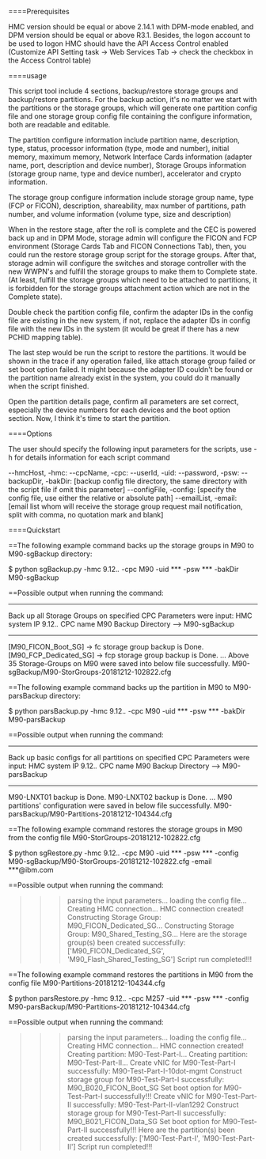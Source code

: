 ====Prerequisites

HMC version should be equal or above 2.14.1 with DPM-mode enabled, and DPM version should be equal or above R3.1.
Besides, the logon account to be used to logon HMC should have the API Access Control enabled (Customize API Setting task -> Web Services Tab -> check the checkbox in the Access Control table)

====usage

This script tool include 4 sections, backup/restore storage groups and backup/restore partitions. For the backup action, it's no matter we start with the partitions or the storage groups, which will generate one partition config file and one storage group config file containing the configure information, both are readable and editable.

The partition configure information include partition name, description, type, status, processor information (type, mode and number), initial memory, maximum memory, Network Interface Cards information (adapter name, port, description and device number), Storage Groups information (storage group name, type and device number), accelerator and crypto information.

The storage group configure information include storage group name, type (FCP or FICON), description, shareability, max number of partitions, path number, and volume information (volume type, size and description)

When in the restore stage, after the roll is complete and the CEC is powered back up and in DPM Mode, storage admin will configure the FICON and FCP environment (Storage Cards Tab and FICON Connections Tab), then, you could run the restore storage group script for the storage groups. After that, storage admin will configure the switches and storage controller with the new WWPN's and fulfill the storage groups to make them to Complete state. (At least, fulfill the storage groups which need to be attached to partitions, it is forbidden for the storage groups attachment action which are not in the Complete state).

Double check the partition config file, confirm the adapter IDs in the config file are existing in the new system, if not, replace the adapter IDs in config file with the new IDs in the system (it would be great if there has a new PCHID mapping table).

The last step would be run the script to restore the partitions. It would be shown in the trace if any operation failed, like attach storage group failed or set boot option failed. It might because the adapter ID couldn't be found or the partition name already exist in the system, you could do it manually when the script finished.

Open the partition details page, confirm all parameters are set correct, especially the device numbers for each devices and the boot option section. Now, I think it's time to start the partition.

====Options

The user should specify the following input parameters for the scripts, use -h for details information for each script command

--hmcHost, -hmc: <IP address or hostname of the HMC>
--cpcName, -cpc: <CPC name>
--userId, -uid: <userid on that HMC>
--password, -psw: <password of that HMC userid>
--backupDir, -bakDir: [backup config file directory, the same directory with the script file if omit this parameter]
--configFile, -config: [specify the config file, use either the relative or absolute path]
--emailList, -email: [email list whom will receive the storage group request mail notification, split with comma, no quotation mark and blank]

====Quickstart

==The following example command backs up the storage groups in M90 to M90-sgBackup directory:

$ python sgBackup.py -hmc 9.12.*.* -cpc M90 -uid *** -psw *** -bakDir M90-sgBackup

==Possible output when running the command:

*****************************************************
Back up all Storage Groups on specified CPC
	Parameters were input:
	HMC system IP	9.12.*.*
	CPC name	M90
	Backup Directory --> M90-sgBackup
*****************************************************
[M90_FICON_Boot_SG] -> fc storage group backup is Done.
[M90_FCP_Dedicated_SG] -> fcp storage group backup is Done.
...
Above 35 Storage-Groups on M90 were saved into below file successfully.
M90-sgBackup/M90-StorGroups-20181212-102822.cfg

==The following example command backs up the partition in M90 to M90-parsBackup directory:

$ python parsBackup.py -hmc 9.12.*.* -cpc M90 -uid *** -psw *** -bakDir M90-parsBackup

==Possible output when running the command:

********************************************************
Back up basic configs for all partitions on specified CPC
	Parameters were input:
	HMC system IP	9.12.*.*
	CPC name	M90
	Backup Directory --> M90-parsBackup
********************************************************
M90-LNXT01 backup is Done.
M90-LNXT02 backup is Done.
...
M90 partitions' configuration were saved in below file successfully.
M90-parsBackup/M90-Partitions-20181212-104344.cfg

==The following example command restores the storage groups in M90 from the config file M90-StorGroups-20181212-102822.cfg

$ python sgRestore.py -hmc 9.12.*.* -cpc M90 -uid *** -psw *** -config M90-sgBackup/M90-StorGroups-20181212-102822.cfg -email ***@ibm.com

==Possible output when running the command:

>>> parsing the input parameters...
>>> loading the config file...
>>> Creating HMC connection...
>>> HMC connection created!
>>> Constructing Storage Group: M90_FICON_Dedicated_SG...
>>> Constructing Storage Group: M90_Shared_Testing_SG...
Here are the storage group(s) been created successfully: ['M90_FICON_Dedicated_SG', 'M90_Flash_Shared_Testing_SG']
Script run completed!!!

==The following example command restores the partitions in M90 from the config file M90-Partitions-20181212-104344.cfg

$ python parsRestore.py -hmc 9.12.*.* -cpc M257 -uid *** -psw *** -config M90-parsBackup/M90-Partitions-20181212-104344.cfg

==Possible output when running the command:

>>> parsing the input parameters...
>>> loading the config file...
>>> Creating HMC connection...
>>> HMC connection created!
>>> Creating partition: M90-Test-Part-I...
>>> Creating partition: M90-Test-Part-II...
>>> Create vNIC for M90-Test-Part-I successfully: M90-Test-Part-I-10dot-mgmt
>>> Construct storage group for M90-Test-Part-I successfully: M90_B020_FICON_Boot_SG
>>> Set boot option for M90-Test-Part-I successfully!!!
>>> Create vNIC for M90-Test-Part-II successfully: M90-Test-Part-II-vlan1292
>>> Construct storage group for M90-Test-Part-II successfully: M90_B021_FICON_Data_SG
>>> Set boot option for M90-Test-Part-II successfully!!!
Here are the partition(s) been created successfully: ['M90-Test-Part-I', 'M90-Test-Part-II']
Script run completed!!!
